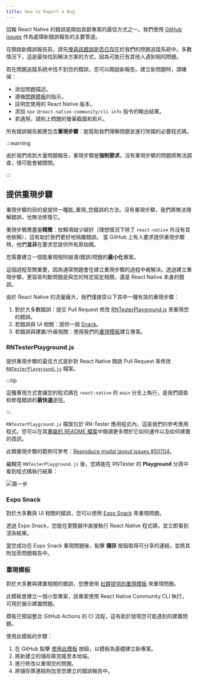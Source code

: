 ```yaml
---
title: How to Report a Bug
---
```


回報 React Native 的錯誤是開始貢獻專案的最佳方式之一。我們使用 [GitHub issues](https://github.com/facebook/react-native/issues) 作為處理新錯誤報告的主要管道。

在開啟新錯誤報告前，請先[搜尋該錯誤是否已存在](https://github.com/facebook/react-native/issues?q=sort%3Aupdated-desc%20is%3Aissue)於我們的問題追蹤系統中。多數情況下，這是最快找到解決方案的方式，因為可能已有其他人遇到相同問題。

若在問題追蹤系統中找不到您的錯誤，您可以開啟新報告。建立新問題時，請確保：

- 添加問題描述。
- 遵循[問題模板](https://github.com/facebook/react-native/issues/new?template=bug_report.yml)的指示。
- 註明您使用的 React Native 版本。
- 添加 `npx @react-native-community/cli info` 指令的輸出結果。
- 若適用，請附上問題的螢幕截圖和影片。

所有錯誤報告都應包含**重現步驟**：能幫助我們理解問題並進行除錯的必要程式碼。

:::warning

由於我們收到大量問題報告，重現步驟是**強制要求**。沒有重現步驟的問題將無法調查，很可能會被關閉。

:::

## 提供重現步驟

重現步驟的目的是提供一種能_重現_您錯誤的方法。沒有重現步驟，我們將無法理解錯誤，也無法修復它。

重現步驟應盡量**精簡**：依賴項越少越好（理想情況下除了 `react-native` 外沒有其他依賴），這有助於我們更好地隔離錯誤。
當 GitHub 上有人要求提供重現步驟時，他們**並非**在要求您提供所有原始碼。

您需要建立一個能重現相同崩潰/錯誤/問題的**最小化**專案。

這個過程至關重要，因為通常問題會在建立重現步驟的過程中被解決。透過建立重現步驟，更容易判斷問題是與您的特定設定相關，還是 React Native 本身的錯誤。

由於 React Native 的流量龐大，我們僅接受以下其中一種有效的重現步驟：

1. 對於大多數錯誤：提交 Pull Request 修改 [RNTesterPlayground.js](https://github.com/facebook/react-native/blob/main/packages/rn-tester/js/examples/Playground/RNTesterPlayground.js) 來重現您的錯誤。
2. 若錯誤與 UI 相關：提供一個 [Snack](https://snack.expo.dev)。
3. 若錯誤與建置/升級相關：使用我們的[重現模板](https://github.com/react-native-community/reproducer-react-native/generate)建立專案。

### RNTesterPlayground.js

提供重現步驟的最佳方式是針對 React Native 開啟 Pull Request 來修改 [`RNTesterPlayground.js`](https://github.com/facebook/react-native/blob/main/packages/rn-tester/js/examples/Playground/RNTesterPlayground.js) 檔案。

:::tip

這種重現方式會讓您的程式碼在 `react-native` 的 `main` 分支上執行，是我們調查和修復錯誤的**最快速**途徑。

:::

`RNTesterPlayground.js` 檔案位於 RN-Tester 應用程式內，這是我們的參考應用程式。您可以在其[專屬的 README 檔案](https://github.com/facebook/react-native/blob/main/packages/rn-tester/README.md)中閱讀更多關於它如何運作以及如何建置的資訊。

此類重現步驟的範例可參考：[Reproduce modal layout issues #50704](https://github.com/facebook/react-native/pull/50704/)。

編輯完 `RNTesterPlayground.js` 後，您將能在 RNTester 的 **Playground** 分頁中看到程式碼執行結果：

![第一步](/docs/assets/RNTesterPlayground.png)

### Expo Snack

對於大多數與 UI 相關的錯誤，您可以使用 [Expo Snack](https://snack.expo.dev/) 來重現問題。

透過 Expo Snack，您能在瀏覽器中直接執行 React Native 程式碼，並立即看到渲染結果。

當您成功在 Expo Snack 重現問題後，點擊 **儲存** 按鈕取得可分享的連結，並將其附加至問題報告中。

### 重現模板

對於大多數與建置相關的錯誤，您應使用 [社群提供的重現模板](https://github.com/react-native-community/reproducer-react-native) 來重現問題。

此模板會建立一個小型專案，該專案使用 React Native Community CLI 執行，可用於展示建置問題。

模板已預設整合 GitHub Actions 的 CI 流程，這有助於發現您可能遇到的建置問題。

使用此模板的步驟：

1. 在 GitHub 點擊 [使用此模板](https://github.com/new?template_name=reproducer-react-native&template_owner=react-native-community) 按鈕，以模板為基礎建立新專案。
2. 將新建立的儲存庫克隆至本地端。
3. 進行修改以重現您的問題。
4. 將儲存庫連結附加至您建立的錯誤報告中。